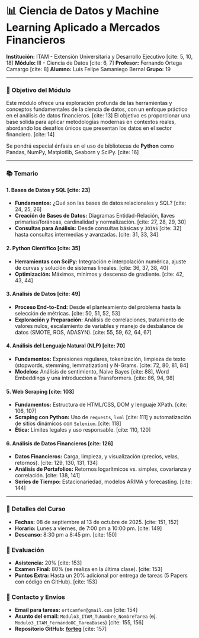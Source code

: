 # 📊 Ciencia de Datos y Machine Learning Aplicado a Mercados Financieros

**Institución:** ITAM - Extensión Universitaria y Desarrollo Ejecutivo [cite: 5, 10, 18]
**Módulo:** III - Ciencia de Datos [cite: 6, 7]
**Profesor:** Fernando Ortega Camargo [cite: 8]
**Alumno:** Luis Felipe Samaniego Bernal
**Grupo:** 19

---

### 🎯 Objetivo del Módulo

Este módulo ofrece una exploración profunda de las herramientas y conceptos fundamentales de la ciencia de datos, con un enfoque práctico en el análisis de datos financieros. [cite: 13] El objetivo es proporcionar una base sólida para aplicar metodologías modernas en contextos reales, abordando los desafíos únicos que presentan los datos en el sector financiero. [cite: 14]

Se pondrá especial énfasis en el uso de bibliotecas de **Python** como Pandas, NumPy, Matplotlib, Seaborn y SciPy. [cite: 16]

---

### 📚 Temario

#### 1. Bases de Datos y SQL [cite: 23]
- **Fundamentos:** ¿Qué son las bases de datos relacionales y SQL? [cite: 24, 25, 26]
- **Creación de Bases de Datos:** Diagramas Entidad-Relación, llaves primarias/foráneas, cardinalidad y normalización. [cite: 27, 28, 29, 30]
- **Consultas para Análisis:** Desde consultas básicas y `JOINS` [cite: 32] hasta consultas intermedias y avanzadas. [cite: 31, 33, 34]

#### 2. Python Científico [cite: 35]
- **Herramientas con SciPy:** Integración e interpolación numérica, ajuste de curvas y solución de sistemas lineales. [cite: 36, 37, 38, 40]
- **Optimización:** Máximos, mínimos y descenso de gradiente. [cite: 42, 43, 44]

#### 3. Análisis de Datos [cite: 49]
- **Proceso End-to-End:** Desde el planteamiento del problema hasta la selección de métricas. [cite: 50, 51, 52, 53]
- **Exploración y Preparación:** Análisis de correlaciones, tratamiento de valores nulos, escalamiento de variables y manejo de desbalance de datos (SMOTE, ROS, ADASYN). [cite: 55, 59, 62, 64, 67]

#### 4. Análisis del Lenguaje Natural (NLP) [cite: 70]
- **Fundamentos:** Expresiones regulares, tokenización, limpieza de texto (stopwords, stemming, lemmatization) y N-Grams. [cite: 72, 80, 81, 84]
- **Modelos:** Análisis de sentimiento, Naive Bayes [cite: 88], Word Embeddings y una introducción a Transformers. [cite: 86, 94, 98]

#### 5. Web Scraping [cite: 103]
- **Fundamentos:** Estructura de HTML/CSS, DOM y lenguaje XPath. [cite: 106, 107]
- **Scraping con Python:** Uso de `requests`, `lxml` [cite: 111] y automatización de sitios dinámicos con `Selenium`. [cite: 118]
- **Ética:** Límites legales y uso responsable. [cite: 110, 120]

#### 6. Análisis de Datos Financieros [cite: 126]
- **Datos Financieros:** Carga, limpieza, y visualización (precios, velas, retornos). [cite: 129, 130, 131, 134]
- **Análisis de Portafolios:** Retornos logarítmicos vs. simples, covarianza y correlación. [cite: 138, 141]
- **Series de Tiempo:** Estacionariedad, modelos ARIMA y forecasting. [cite: 144]

---

### 📝 Detalles del Curso

- **Fechas:** 08 de septiembre al 13 de octubre de 2025. [cite: 151, 152]
- **Horario:** Lunes a viernes, de 7:00 pm a 10:00 pm. [cite: 149]
- **Descanso:** 8:30 pm a 8:45 pm. [cite: 150]

### 💯 Evaluación
- **Asistencia:** 20% [cite: 153]
- **Examen Final:** 80% (se realiza en la última clase). [cite: 153]
- **Puntos Extra:** Hasta un 20% adicional por entrega de tareas (5 Papers con código en GitHub). [cite: 153]

### 📩 Contacto y Envíos

- **Email para tareas:** `ortcamfer@gmail.com` [cite: 154]
- **Asunto del email:** `Modulo3_ITAM_TuNombre_NombreTarea` (ej. `Modulo3_ITAM_FernandoOC_TareaBases`) [cite: 155, 156]
- **Repositorio GitHub:** [**forteg**](https://github.com/forteg) [cite: 157]